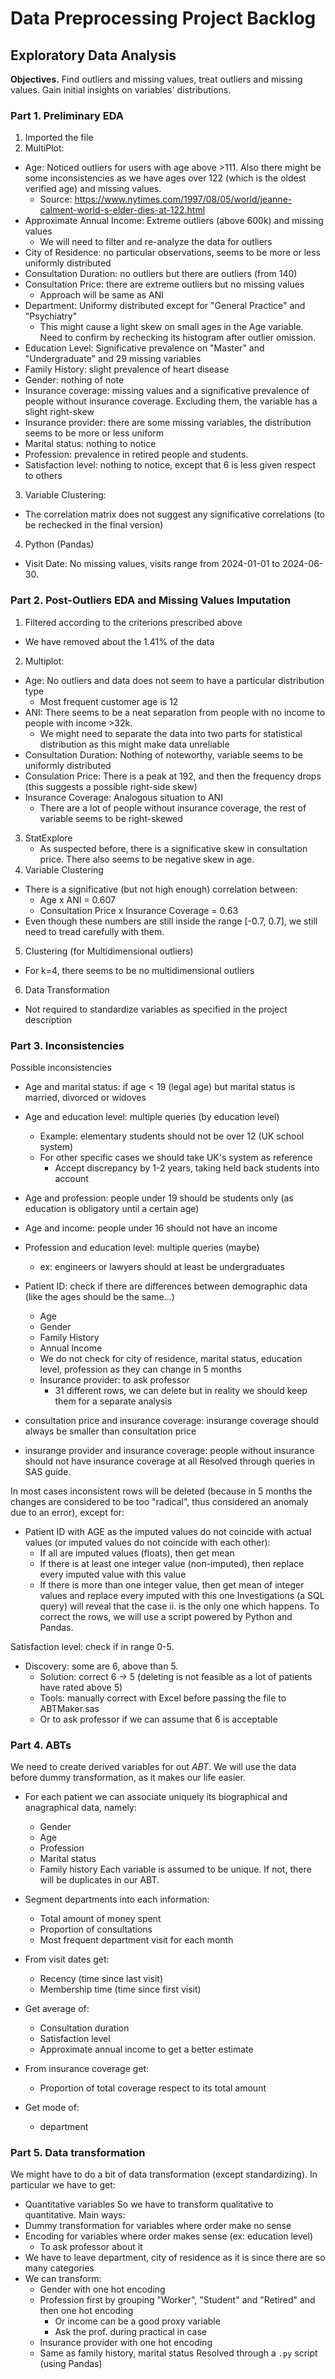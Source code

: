# Data Preprocessing Project Backlog
## Exploratory Data Analysis
**Objectives.** Find outliers and missing values, treat outliers and missing values. Gain initial insights on variables' distributions.

### Part 1. Preliminary EDA
1. Imported the file
2. MultiPlot:
- Age: Noticed outliers for users with age above >111. Also there might be some inconsistencies as we have ages over 122 (which is the oldest verified age) and missing values.
    - Source: https://www.nytimes.com/1997/08/05/world/jeanne-calment-world-s-elder-dies-at-122.html
- Approximate Annual Income: Extreme outliers (above 600k) and missing values
    - We will need to filter and re-analyze the data for outliers
- City of Residence: no particular observations, seems to be more or less uniformly distributed
- Consultation Duration: no outliers but there are outliers (from 140)
- Consultation Price: there are extreme outliers but no missing values
    - Approach will be same as ANI
- Department: Uniformy distributed except for "General Practice" and "Psychiatry"
    - This might cause a light skew on small ages in the Age variable. Need to confirm by rechecking its histogram after outlier omission.
- Education Level: Significative prevalence on "Master" and "Undergraduate" and 29 missing variables
- Family History: slight prevalence of heart disease
- Gender: nothing of note
- Insurance coverage: missing values and a significative prevalence of people without insurance coverage. Excluding them, the variable has a slight right-skew
- Insurance provider: there are some missing variables, the distribution seems to be more or less uniform
- Marital status: nothing to notice
- Profession: prevalence in retired people and students.
- Satisfaction level: nothing to notice, except that 6 is less given respect to others
3. Variable Clustering:
- The correlation matrix does not suggest any significative correlations (to be rechecked in the final version)
4. Python (Pandas)
- Visit Date: No missing values, visits range from 2024-01-01 to 2024-06-30.

### Part 2. Post-Outliers EDA and Missing Values Imputation
1. Filtered according to the criterions prescribed above
- We have removed about the 1.41% of the data
2. Multiplot:
- Age: No outliers and data does not seem to have a particular distribution type
    - Most frequent customer age is 12
- ANI: There seems to be a neat separation from people with no income to people with income >32k.
    - We might need to separate the data into two parts for statistical distribution as this might make data unreliable
- Consultation Duration: Nothing of noteworthy, variable seems to be uniformly distributed
- Consulation Price: There is a peak at 192, and then the frequency drops (this suggests a possible right-side skew)
- Insurance Coverage: Analogous situation to ANI
    - There are a lot of people without insurance coverage, the rest of variable seems to be right-skewed
3. StatExplore
    - As suspected before, there is a significative skew in consultation price. There also seems to be negative skew in age.
4. Variable Clustering
- There is a significative (but not high enough) correlation between:
    - Age x ANI = 0.607
    - Consultation Price x Insurance Coverage = 0.63
- Even though these numbers are still inside the range [-0.7, 0.7], we still need to tread carefully with them.
5. Clustering (for Multidimensional outliers)
- For k=4, there seems to be no multidimensional outliers
6. Data Transformation
- Not required to standardize variables as specified in the project description

### Part 3. Inconsistencies
Possible inconsistencies
- Age and marital status: if age < 19 (legal age) but marital status is married, divorced or widoves
- Age and education level: multiple queries (by education level)
    - Example: elementary students should not be over 12 (UK school system)
    - For other specific cases we should take UK's system as reference
        - Accept discrepancy by 1-2 years, taking held back students into account
- Age and profession: people under 19 should be students only (as education is obligatory until a certain age)
- Age and income: people under 16 should not have an income
- Profession and education level: multiple queries (maybe)
    - ex: engineers or lawyers should at least be undergraduates

- Patient ID: check if there are differences between demographic data (like the ages should be the same...)
    - Age
    - Gender
    - Family History
    - Annual Income
    - We do not check for city of residence, marital status, education level, profession as they can change in 5 months
    - Insurance provider: to ask professor
        - 31 different rows, we can delete but in reality we should keep them for a separate analysis

- consultation price and insurance coverage: insurange coverage should always be smaller than consultation price
- insurange provider and insurance coverage: people without insurance should not have insurance coverage at all
Resolved through queries in SAS guide.

In most cases inconsistent rows will be deleted (because in 5 months the changes are considered to be too "radical", thus considered an anomaly due to an error), except for:
- Patient ID with AGE as the imputed values do not coincide with actual values (or imputed values do not coincide with each other):
    - If all are imputed values (floats), then get mean
    - If there is at least one integer value (non-imputed), then replace every imputed value with this value
    - If there is more than one integer value, then get mean of integer values and replace every imputed with this one
Investigations (a SQL query) will reveal that the case ii. is the only one which happens. To correct the rows, we will use a script powered by Python and Pandas.

Satisfaction level: check if in range 0-5.
- Discovery: some are 6, above than 5.
    - Solution: correct 6 -> 5 (deleting is not feasible as a lot of patients have rated above 5) 
    - Tools: manually correct with Excel before passing the file to ABTMaker.sas
    - Or to ask professor if we can assume that 6 is acceptable

### Part 4. ABTs
We need to create derived variables for out *ABT*. We will use the data before dummy transformation, as it makes our life easier.
- For each patient we can associate uniquely its biographical and anagraphical data, namely:
    - Gender
    - Age
    - Profession
    - Marital status
    - Family history
Each variable is assumed to be unique. If not, there will be duplicates in our ABT.

- Segment departments into each information:
    - Total amount of money spent
    - Proportion of consultations
    - Most frequent department visit for each month
- From visit dates get:
    - Recency (time since last visit)
    - Membership time (time since first visit)
- Get average of:
    - Consultation duration
    - Satisfaction level
    - Approximate annual income to get a better estimate
- From insurance coverage get:
    - Proportion of total coverage respect to its total amount
- Get mode of:
    - department

### Part 5. Data transformation
We might have to do a bit of data transformation (except standardizing). In particular we have to get:
- Quantitative variables
So we have to transform qualitative to quantitative.
Main ways:
- Dummy transformation for variables where order make no sense
- Encoding for variables where order makes sense (ex: education level)
    - To ask professor about it
- We have to leave department, city of residence as it is since there are so many categories
- We can transform:
    - Gender with one hot encoding
    - Profession first by grouping "Worker", "Student" and "Retired" and then one hot encoding
        - Or income can be a good proxy variable
        - Ask the prof. during practical in case
    - Insurance provider with one hot encoding
    - Same as family history, marital status
Resolved through a `.py` script (using Pandas)
